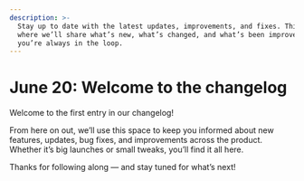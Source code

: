 ```yaml
---
description: >-
  Stay up to date with the latest updates, improvements, and fixes. This is
  where we’ll share what’s new, what’s changed, and what’s been improved—so
  you’re always in the loop.
---
```


# June 20: Welcome to the changelog

Welcome to the first entry in our changelog!

From here on out, we’ll use this space to keep you informed about new features, updates, bug fixes, and improvements across the product. Whether it’s big launches or small tweaks, you’ll find it all here.

Thanks for following along — and stay tuned for what’s next!
